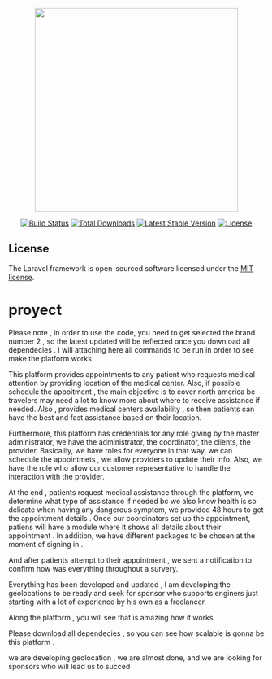 <p align="center"><a href="https://laravel.com" target="_blank"><img src="https://raw.githubusercontent.com/laravel/art/master/logo-lockup/5%20SVG/2%20CMYK/1%20Full%20Color/laravel-logolockup-cmyk-red.svg" width="400"></a></p>

<p align="center">
<a href="https://travis-ci.org/laravel/framework"><img src="https://travis-ci.org/laravel/framework.svg" alt="Build Status"></a>
<a href="https://packagist.org/packages/laravel/framework"><img src="https://img.shields.io/packagist/dt/laravel/framework" alt="Total Downloads"></a>
<a href="https://packagist.org/packages/laravel/framework"><img src="https://img.shields.io/packagist/v/laravel/framework" alt="Latest Stable Version"></a>
<a href="https://packagist.org/packages/laravel/framework"><img src="https://img.shields.io/packagist/l/laravel/framework" alt="License"></a>
</p>


## License

The Laravel framework is open-sourced software licensed under the [MIT license](https://opensource.org/licenses/MIT).

# proyect
Please note , in order to use the code, you need to get selected the brand number 2 , so the latest updated will be reflected once you download all dependecies . I will attaching here all commands to be run in order to see make the platform works  


This platform provides appointments to any patient who requests medical attention by providing location of the medical center. Also, if possible schedule the appoitment , the main objective is to cover north america bc travelers may need a lot to know more about where to receive assistance if needed. Also , provides  medical centers availability , so then patients can have the best and fast assistance based on their location.

Furthermore, this platform has credentials for any role giving by the master administrator, we have the administrator, the coordinator,  the clients, the provider. Basicalliy, we have roles for everyone  in that way, we can schedule the appointmets , we allow providers to update their info. Also, we have the role who allow our customer representative to handle the interaction with the provider. 

At the end ,  patients request medical assistance through the platform, we determine what type of assistance if needed bc we also know health is so delicate when having any dangerous symptom, we provided 48 hours to get the appointment details . Once our coordinators set up the appointment, patiens will have a module where it shows all details about their appointment . In addition, we have different packages to be chosen at the moment of signing in .


And after patients attempt to their appointment , we sent a notification to confirm how was everything throughout a survery.


Everything has been developed and updated , I am developing the geolocations to be ready and seek for sponsor who supports enginers just starting with a lot of experience by his own as a freelancer.


Along the platform , you will see that is amazing how it works.


Please download all dependecies , so you can see how scalable is gonna be this platform .



we are developing geolocation , we are almost done, and we are looking for sponsors who will lead us to succed
